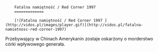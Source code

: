 
        Fatalna namiętność / Red Corner 1997 
        =============
        
        [![Fatalna namiętność / Red Corner 1997 ](http://vidos.pl/images/player.gif)](http://vidos.pl/fatalna-namietnosc-red-corner-1997)
        
        
 Przebywający w Chinach Amerykanin zostaje oskarżony o morderstwo córki wpływowego generała.
    